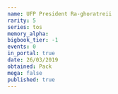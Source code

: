 ```yaml
---
name: UFP President Ra-ghoratreii
rarity: 5
series: tos
memory_alpha:
bigbook_tier: -1
events: 0
in_portal: true
date: 26/03/2019
obtained: Pack
mega: false
published: true
---
```



